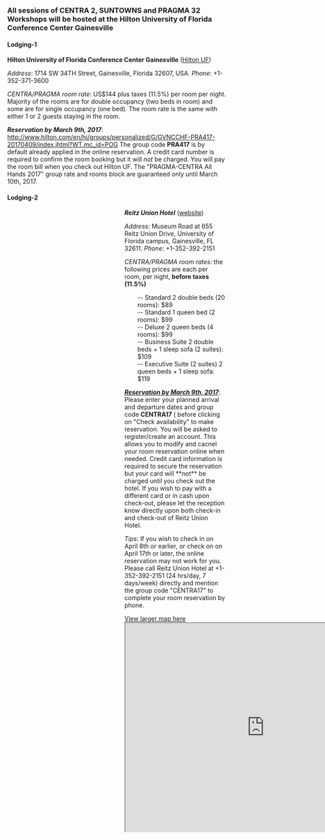 ### All sessions of CENTRA 2, SUNTOWNS and PRAGMA 32 Workshops will be hosted at the Hilton University of Florida Conference Center Gainesville

<p> </p>

#### Lodging-1

<strong>Hilton University of Florida Conference Center Gainesville</strong> (<a href="http://www3.hilton.com/en/hotels/florida/hilton-university-of-florida-conference-center-gainesville-GVNCCHF/index.html" target="_blank">Hilton UF</a>) <br />

<i>Address</i>: 1714 SW 34TH Street, Gainesville, Florida 32607, USA. <i>Phone</i>: +1-352-371-3600

<i> CENTRA/PRAGMA room rate</i>: US$144 plus taxes (11.5%) per room per night. Majority of the rooms are for double occupancy (two beds in room) and some are for single occupancy (one bed). The room rate is the same with either 1 or 2 guests staying in the room. 

**<i>Reservation by March 9th, 2017</i>**: http://www.hilton.com/en/hi/groups/personalized/G/GVNCCHF-PRA417-20170409/index.jhtml?WT.mc_id=POG The group code <strong>PRA417</strong> is by default already applied in the online reservation. A credit card number is required to confirm the room booking but it will *not* be charged. You will pay the room bill when you check out Hilton UF. The "PRAGMA-CENTRA All Hands 2017" group rate and rooms block are guaranteed only until March 10th, 2017. 

#### Lodging-2

<p style="padding-left: 270px;"><strong><i> Reitz Union Hotel</i></strong> (<a href="https://www.union.ufl.edu/UnionHotel" target="_blank">website</a>)<p>

<p style="padding-left: 270px;"><i>Address</i>: Museum Road at 655 Reitz Union Drive, University of Florida campus, Gainesville, FL 32611. <i>Phone</i>: +1-352-392-2151 </p>

<p style="padding-left: 270px;"><i>CENTRA/PRAGMA room rates</i>: the following prices are each per room, per night, <strong>before taxes (11.5%)</strong></p>
<p style="padding-left: 300px;">-- Standard 2 double beds (20 rooms): $89<br />-- Standard 1 queen bed (2 rooms): $99<br />-- Deluxe 2 queen beds (4 rooms): $99<br />-- Business Suite 2 double beds + 1 sleep sofa (2 suites): $109<br />-- Executive Suite (2 suites) 2 queen beds + 1 sleep sofa: $119</p>

<p style="padding-left: 270px;"><strong><i><a href="https://www.union.ufl.edu/UnionHotel/OnlineReservationsandAvailability" target="_blank">Reservation by March 9th, 2017</a></i></strong>: Please enter your planned arrival and departure dates and group code <strong>CENTRA17</strong> ( before clicking on "Check availability" to make reservation. You will be asked to register/create an account. This allows you to modify and cacnel your room reservation online when needed. Credit card information is required to secure the reservation but your card will **not** be charged until you check out the hotel. If you wish to pay with a different card or in cash upon check-out, please let the reception know directly upon both check-in and check-out of Reitz Union Hotel.  </p>
<p style="padding-left: 270px;"><i>Tips</i>: If you wish to check in on April 8th or earlier, or check on on April 17th or later, the online reservation may not work for you. Please call Reitz Union Hotel at +1-352-392-2151 (24 hrs/day, 7 days/week) directly and mention the group code "CENTRA17" to complete your room reservation by phone.</p>

<p style="padding-left: 270px;"><a href="https://goo.gl/AjSyvS" target="_blank">View larger map here</a>
<iframe src="https://www.google.com/maps/d/embed?mid=1y8tewMB7Ku4CbS0yLdHUf7iQ4JU" width="640" height="480"></iframe> </p>
